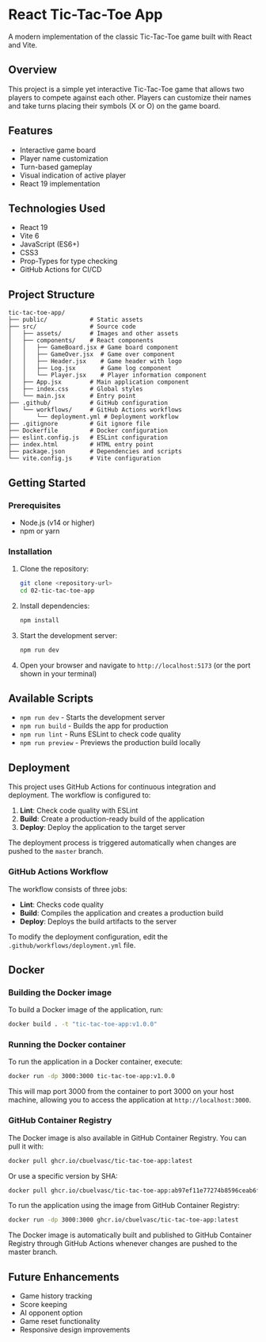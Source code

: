 # React Tic-Tac-Toe App

A modern implementation of the classic Tic-Tac-Toe game built with React and Vite.

## Overview

This project is a simple yet interactive Tic-Tac-Toe game that allows two players to compete against each other. Players can customize their names and take turns placing their symbols (X or O) on the game board.

## Features

- Interactive game board
- Player name customization
- Turn-based gameplay
- Visual indication of active player
- React 19 implementation

## Technologies Used

- React 19
- Vite 6
- JavaScript (ES6+)
- CSS3
- Prop-Types for type checking
- GitHub Actions for CI/CD

## Project Structure

```
tic-tac-toe-app/
├── public/            # Static assets
├── src/               # Source code
│   ├── assets/        # Images and other assets
│   ├── components/    # React components
│   │   ├── GameBoard.jsx # Game board component
│   │   ├── GameOver.jsx  # Game over component
│   │   ├── Header.jsx    # Game header with logo
│   │   ├── Log.jsx       # Game log component
│   │   └── Player.jsx    # Player information component
│   ├── App.jsx        # Main application component
│   ├── index.css      # Global styles
│   └── main.jsx       # Entry point
├── .github/           # GitHub configuration
│   └── workflows/     # GitHub Actions workflows
│       └── deployment.yml # Deployment workflow
├── .gitignore         # Git ignore file
├── Dockerfile         # Docker configuration
├── eslint.config.js   # ESLint configuration
├── index.html         # HTML entry point
├── package.json       # Dependencies and scripts
└── vite.config.js     # Vite configuration
```

## Getting Started

### Prerequisites

- Node.js (v14 or higher)
- npm or yarn

### Installation

1. Clone the repository:
   ```bash
   git clone <repository-url>
   cd 02-tic-tac-toe-app
   ```

2. Install dependencies:
   ```bash
   npm install
   ```

3. Start the development server:
   ```bash
   npm run dev
   ```

4. Open your browser and navigate to `http://localhost:5173` (or the port shown in your terminal)

## Available Scripts

- `npm run dev` - Starts the development server
- `npm run build` - Builds the app for production
- `npm run lint` - Runs ESLint to check code quality
- `npm run preview` - Previews the production build locally

## Deployment

This project uses GitHub Actions for continuous integration and deployment. The workflow is configured to:

1. **Lint**: Check code quality with ESLint
2. **Build**: Create a production-ready build of the application
3. **Deploy**: Deploy the application to the target server

The deployment process is triggered automatically when changes are pushed to the `master` branch.

### GitHub Actions Workflow

The workflow consists of three jobs:

- **Lint**: Checks code quality
- **Build**: Compiles the application and creates a production build
- **Deploy**: Deploys the build artifacts to the server

To modify the deployment configuration, edit the `.github/workflows/deployment.yml` file.

## Docker

### Building the Docker image

To build a Docker image of the application, run:

```bash
docker build . -t "tic-tac-toe-app:v1.0.0"
```

### Running the Docker container

To run the application in a Docker container, execute:

```bash
docker run -dp 3000:3000 tic-tac-toe-app:v1.0.0
```

This will map port 3000 from the container to port 3000 on your host machine, allowing you to access the application at `http://localhost:3000`.

### GitHub Container Registry

The Docker image is also available in GitHub Container Registry. You can pull it with:

```bash
docker pull ghcr.io/cbuelvasc/tic-tac-toe-app:latest
```

Or use a specific version by SHA:

```bash
docker pull ghcr.io/cbuelvasc/tic-tac-toe-app:ab97ef11e77274b8596ceab6f8b4d3ce817dd444
```

To run the application using the image from GitHub Container Registry:

```bash
docker run -dp 3000:3000 ghcr.io/cbuelvasc/tic-tac-toe-app:latest
```

The Docker image is automatically built and published to GitHub Container Registry through GitHub Actions whenever changes are pushed to the master branch.

## Future Enhancements

- Game history tracking
- Score keeping
- AI opponent option
- Game reset functionality
- Responsive design improvements

